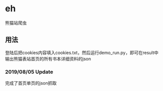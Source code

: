 # eh
熊猫站爬虫

## 用法
登陆后把cookies内容填入cookies.txt，然后运行demo_run.py，即可在result中输出熊猫表站首页的所有书本详细资料的json

### 2019/08/05 Update
完成了首页单页的json抓取